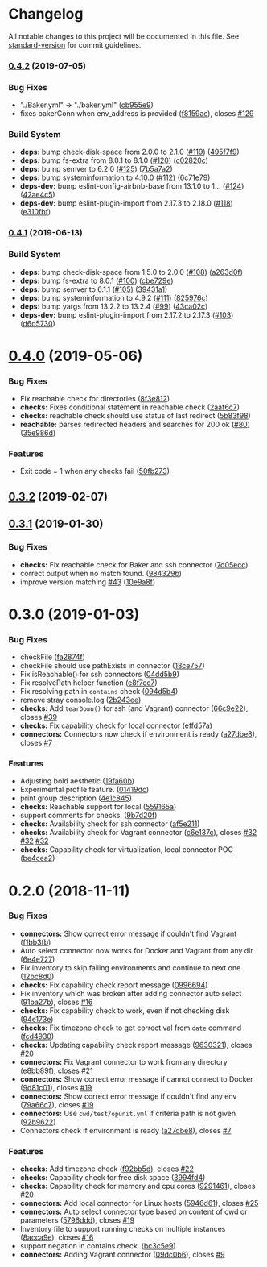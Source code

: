 # Changelog

All notable changes to this project will be documented in this file. See [standard-version](https://github.com/conventional-changelog/standard-version) for commit guidelines.

### [0.4.2](https://github.com/ottomatica/opunit/compare/v0.4.1...v0.4.2) (2019-07-05)


### Bug Fixes

* "./Baker.yml" -> "./baker.yml" ([cb955e9](https://github.com/ottomatica/opunit/commit/cb955e9))
* fixes bakerConn when env_address is provided ([f8159ac](https://github.com/ottomatica/opunit/commit/f8159ac)), closes [#129](https://github.com/ottomatica/opunit/issues/129)


### Build System

* **deps:** bump check-disk-space from 2.0.0 to 2.1.0 ([#119](https://github.com/ottomatica/opunit/issues/119)) ([495f7f9](https://github.com/ottomatica/opunit/commit/495f7f9))
* **deps:** bump fs-extra from 8.0.1 to 8.1.0 ([#120](https://github.com/ottomatica/opunit/issues/120)) ([c02820c](https://github.com/ottomatica/opunit/commit/c02820c))
* **deps:** bump semver to 6.2.0 ([#125](https://github.com/ottomatica/opunit/issues/125)) ([7b5a7a2](https://github.com/ottomatica/opunit/commit/7b5a7a2))
* **deps:** bump systeminformation to 4.10.0 ([#112](https://github.com/ottomatica/opunit/issues/112)) ([6c71e79](https://github.com/ottomatica/opunit/commit/6c71e79))
* **deps-dev:** bump eslint-config-airbnb-base from 13.1.0 to 1… ([#124](https://github.com/ottomatica/opunit/issues/124)) ([42ae4c5](https://github.com/ottomatica/opunit/commit/42ae4c5))
* **deps-dev:** bump eslint-plugin-import from 2.17.3 to 2.18.0 ([#118](https://github.com/ottomatica/opunit/issues/118)) ([e310fbf](https://github.com/ottomatica/opunit/commit/e310fbf))



### [0.4.1](https://github.com/ottomatica/opunit/compare/v0.4.0...v0.4.1) (2019-06-13)


### Build System

* **deps:** bump check-disk-space from 1.5.0 to 2.0.0 ([#108](https://github.com/ottomatica/opunit/issues/108)) ([a263d0f](https://github.com/ottomatica/opunit/commit/a263d0f))
* **deps:** bump fs-extra to 8.0.1 ([#100](https://github.com/ottomatica/opunit/issues/100)) ([cbe729e](https://github.com/ottomatica/opunit/commit/cbe729e))
* **deps:** bump semver to 6.1.1 ([#105](https://github.com/ottomatica/opunit/issues/105)) ([39431a1](https://github.com/ottomatica/opunit/commit/39431a1))
* **deps:** bump systeminformation to 4.9.2 ([#111](https://github.com/ottomatica/opunit/issues/111)) ([825976c](https://github.com/ottomatica/opunit/commit/825976c))
* **deps:** bump yargs from 13.2.2 to 13.2.4 ([#99](https://github.com/ottomatica/opunit/issues/99)) ([43ca02c](https://github.com/ottomatica/opunit/commit/43ca02c))
* **deps-dev:** bump eslint-plugin-import from 2.17.2 to 2.17.3 ([#103](https://github.com/ottomatica/opunit/issues/103)) ([d6d5730](https://github.com/ottomatica/opunit/commit/d6d5730))



# [0.4.0](https://github.com/ottomatica/opunit/compare/v0.3.2...v0.4.0) (2019-05-06)


### Bug Fixes

* Fix reachable check for directories ([8f3e812](https://github.com/ottomatica/opunit/commit/8f3e812))
* **checks:** Fixes conditional statement in reachable check ([2aaf6c7](https://github.com/ottomatica/opunit/commit/2aaf6c7))
* **checks:** reachable check should use status of last redirect ([5b83f98](https://github.com/ottomatica/opunit/commit/5b83f98))
* **reachable:** parses redirected headers and searches for 200 ok ([#80](https://github.com/ottomatica/opunit/issues/80)) ([35e986d](https://github.com/ottomatica/opunit/commit/35e986d))


### Features

* Exit code = 1 when any checks fail ([50fb273](https://github.com/ottomatica/opunit/commit/50fb273))



<a name="0.3.2"></a>
## [0.3.2](https://github.com/ottomatica/opunit/compare/v0.3.1...v0.3.2) (2019-02-07)



<a name="0.3.1"></a>
## [0.3.1](https://github.com/ottomatica/opunit/compare/v0.3.0...v0.3.1) (2019-01-30)


### Bug Fixes

* **checks:**  Fix reachable check for Baker and ssh connector ([7d05ecc](https://github.com/ottomatica/opunit/commit/7d05ecc))
* correct output when no match found. ([984329b](https://github.com/ottomatica/opunit/commit/984329b))
* improve version matching [#43](https://github.com/ottomatica/opunit/issues/43) ([10e9a8f](https://github.com/ottomatica/opunit/commit/10e9a8f))



<a name="0.3.0"></a>
# 0.3.0 (2019-01-03)


### Bug Fixes

* checkFile ([fa2874f](https://github.com/ottomatica/opunit/commit/fa2874f))
* checkFile should use pathExists in connector ([18ce757](https://github.com/ottomatica/opunit/commit/18ce757))
* Fix isReachable() for ssh connectors ([04dd5b9](https://github.com/ottomatica/opunit/commit/04dd5b9))
* Fix resolvePath helper function ([e8f7cc7](https://github.com/ottomatica/opunit/commit/e8f7cc7))
* Fix resolving path in `contains` check ([094d5b4](https://github.com/ottomatica/opunit/commit/094d5b4))
* remove stray console.log ([2b243ee](https://github.com/ottomatica/opunit/commit/2b243ee))
* **checks:** Add `tearDown()` for ssh (and Vagrant) connector ([66c9e22](https://github.com/ottomatica/opunit/commit/66c9e22)), closes [#39](https://github.com/ottomatica/opunit/issues/39)
* **checks:** Fix capability check for local connector ([effd57a](https://github.com/ottomatica/opunit/commit/effd57a))
* **connectors:** Connectors now check if environment is ready ([a27dbe8](https://github.com/ottomatica/opunit/commit/a27dbe8)), closes [#7](https://github.com/ottomatica/opunit/issues/7)


### Features

* Adjusting bold aesthetic ([19fa60b](https://github.com/ottomatica/opunit/commit/19fa60b))
* Experimental profile feature. ([01419dc](https://github.com/ottomatica/opunit/commit/01419dc))
* print group description ([4e1c845](https://github.com/ottomatica/opunit/commit/4e1c845))
* **checks:** Reachable support for local ([559165a](https://github.com/ottomatica/opunit/commit/559165a))
* support comments for checks. ([9b7d20f](https://github.com/ottomatica/opunit/commit/9b7d20f))
* **checks:** Availability check for ssh connector ([af5e211](https://github.com/ottomatica/opunit/commit/af5e211))
* **checks:** Availability check for Vagrant connector ([c6e137c](https://github.com/ottomatica/opunit/commit/c6e137c)), closes [#32](https://github.com/ottomatica/opunit/issues/32) [#32](https://github.com/ottomatica/opunit/issues/32) [#32](https://github.com/ottomatica/opunit/issues/32)
* **checks:** Capability check for virtualization, local connector POC ([be4cea2](https://github.com/ottomatica/opunit/commit/be4cea2))



<a name="0.2.0"></a>
# 0.2.0 (2018-11-11)


### Bug Fixes

* **connectors:** Show correct error message if couldn't find Vagrant ([f1bb3fb](https://github.com/ottomatica/opunit/commit/f1bb3fb))
* Auto select connector now works for Docker and Vagrant from any dir ([6e4e727](https://github.com/ottomatica/opunit/commit/6e4e727))
* Fix inventory to skip failing environments and continue to next one ([12bc8d0](https://github.com/ottomatica/opunit/commit/12bc8d0))
* **checks:** Fix capability check report message ([0996694](https://github.com/ottomatica/opunit/commit/0996694))
* Fix inventory which was broken after adding connector auto select ([91ba27b](https://github.com/ottomatica/opunit/commit/91ba27b)), closes [#16](https://github.com/ottomatica/opunit/issues/16)
* **checks:** Fix capability check to work, even if not checking disk ([94e173e](https://github.com/ottomatica/opunit/commit/94e173e))
* **checks:** Fix timezone check to get correct val from `date` command ([fcd4930](https://github.com/ottomatica/opunit/commit/fcd4930))
* **checks:** Updating capability check report message ([9630321](https://github.com/ottomatica/opunit/commit/9630321)), closes [#20](https://github.com/ottomatica/opunit/issues/20)
* **connectors:** Fix Vagrant connector to work from any directory ([e8bb89f](https://github.com/ottomatica/opunit/commit/e8bb89f)), closes [#21](https://github.com/ottomatica/opunit/issues/21)
* **connectors:** Show correct error message if cannot connect to Docker ([9d81c01](https://github.com/ottomatica/opunit/commit/9d81c01)), closes [#19](https://github.com/ottomatica/opunit/issues/19)
* **connectors:** Show correct error message if couldn't find any env ([79a66c7](https://github.com/ottomatica/opunit/commit/79a66c7)), closes [#19](https://github.com/ottomatica/opunit/issues/19)
* **connectors:** Use `cwd/test/opunit.yml` if criteria path is not given ([92b9622](https://github.com/ottomatica/opunit/commit/92b9622))
* Connectors check if environment is ready ([a27dbe8](https://github.com/ottomatica/opunit/commit/a27dbe8)), closes [#7](https://github.com/ottomatica/opunit/issues/7)


### Features

* **checks:** Add timezone check ([f92bb5d](https://github.com/ottomatica/opunit/commit/f92bb5d)), closes [#22](https://github.com/ottomatica/opunit/issues/22)
* **checks:** Capability check for free disk space ([3994fd4](https://github.com/ottomatica/opunit/commit/3994fd4))
* **checks:** Capability check for memory and cpu cores ([9291461](https://github.com/ottomatica/opunit/commit/9291461)), closes [#20](https://github.com/ottomatica/opunit/issues/20)
* **connectors:** Add local connector for Linux hosts ([5946d61](https://github.com/ottomatica/opunit/commit/5946d61)), closes [#25](https://github.com/ottomatica/opunit/issues/25)
* **connectors:** Auto select connector type based on content of cwd or parameters  ([5796ddd](https://github.com/ottomatica/opunit/commit/5796ddd)), closes [#19](https://github.com/ottomatica/opunit/issues/19)
* Inventory file to support running checks on multiple instances ([8acca9e](https://github.com/ottomatica/opunit/commit/8acca9e)), closes [#16](https://github.com/ottomatica/opunit/issues/16)
* support negation in contains check. ([bc3c5e9](https://github.com/ottomatica/opunit/commit/bc3c5e9))
* **connectors:** Adding Vagrant connector ([09dc0b6](https://github.com/ottomatica/opunit/commit/09dc0b6)), closes [#9](https://github.com/ottomatica/opunit/issues/9)
